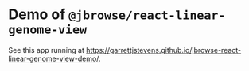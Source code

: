 # Demo of `@jbrowse/react-linear-genome-view`

See this app running at https://garrettjstevens.github.io/jbrowse-react-linear-genome-view-demo/.
